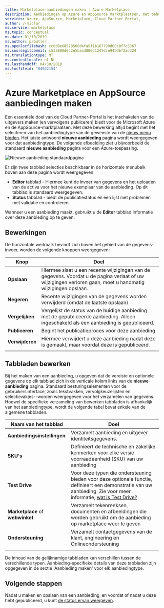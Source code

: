 ```yaml
---
title: Marketplace-aanbiedingen maken | Azure Marketplace
description: Aanbiedingen op Azure en AppSource marktplaatsen, met behulp van de Cloud Partner-Portal maken
services: Azure, AppSource, Marketplace, Cloud Partner Portal,
author: v-miclar
ms.service: marketplace
ms.topic: conceptual
ms.date: 01/10/2019
ms.author: pabutler
ms.openlocfilehash: cc0d8e68578500d4fa5f1b167790d60c8f7c5067
ms.sourcegitcommit: c53a800d6c2e5baad800c1247dce94bdbf2ad324
ms.translationtype: MT
ms.contentlocale: nl-NL
ms.lasthandoff: 04/30/2019
ms.locfileid: "64942154"
---
```

# <a name="create-azure-marketplace-and-appsource-offers"></a>Azure Marketplace en AppSource aanbiedingen maken

Een essentiële doel van de Cloud Partner-Portal is het inschakelen van de uitgevers maken (en vervolgens publiceren) biedt voor de Microsoft Azure en de AppSource-marktplaatsen.  Met deze bewerking altijd begint met het selecteren van het aanbiedingtype van de gewenste van de [nieuw menu bieden](../portal-tour/cpp-new-offer-menu.md).  Het juiste antwoord **nieuwe aanbieding** pagina wordt weergegeven voor dat aanbiedingtype.  De volgende afbeelding ziet u bijvoorbeeld de standaard **nieuwe aanbieding** pagina voor een Azure-toepassing.

![Nieuwe aanbieding standaardpagina](./media/new-offer-page.png)

Er zijn twee tabblad selecties beschikbaar in de horizontale menubalk boven aan deze pagina wordt weergegeven: 
- **Editor** tabblad - Hiermee kunt de invoer van gegevens en het uploaden van de activa voor het nieuwe exemplaar van de aanbieding.  Op dit tabblad is standaard weergegeven.
- **Status** tabblad - biedt de publicatiestatus en een lijst met problemen met validatie en controleren. 

Wanneer u een aanbieding maakt, gebruikt u de **Editor** tabblad informatie over deze aanbieding op te geven. 

## <a name="editing-operations"></a>Bewerkingen

De horizontale werkbalk bevindt zich boven het gebied van de gegevens-invoer, worden de volgende knoppen weergegeven:

|   Knop    |   Doel                                                          |
|   ------    |  --------                                                          |
| **Opslaan**    | Hiermee slaat u een recente wijzigingen van de gegevens.  Voordat u de pagina verlaat of uw wijzigingen verloren gaan, moet u handmatig wijzigingen opslaan. | 
| **Negeren** | Recente wijzigingen van de gegevens worden verwijderd (omdat de laatste opslaan)             |
| **Vergelijken** | Vergelijkt de status van de huidige aanbieding met de gepubliceerde aanbieding.  Alleen ingeschakeld als een aanbieding is gepubliceerd.  |
| **Publiceren** | Begint het publicatieproces voor deze aanbieding                       |
| **Verwijderen**  | Hiermee verwijdert u deze aanbieding nadat deze is gemaakt, maar voordat deze is gepubliceerd. |
|   |   |


## <a name="editing-tabs"></a>Tabbladen bewerken

Bij het maken van een aanbieding, u opgeven dat de vereiste en optionele gegevens op elk tabblad zich in de verticale kolom links van de **nieuwe aanbieding** pagina.  Standaard besturingselementen voor de gebruikersinterface, zoals tekstvakken, vervolgkeuzelijsten en selectievakjes--worden weergegeven voor het verzamelen van gegevens.  Hoewel de specifieke verzameling van bewerken tabbladen is afhankelijk van het aanbiedingtype, wordt de volgende tabel bevat enkele van de algemene tabbladen.

|      Naam van het tabblad       |   Doel                                                            |
|      --------       |   -------                                                            |
| **Aanbiedingsinstellingen**  | Verzamelt aanbieding en uitgever identiteitsgegevens.                    |
| **SKU's**            | Definieert de technische en zakelijke kenmerken voor elke versie voorraadeenheid (SKU) van uw aanbieding |
| **Test Drive**      | Voor deze typen die ondersteuning bieden voor deze optionele functie, definieert een demonstratie van uw aanbieding.  Zie voor meer informatie, [wat is Test Drive?](../test-drive/what-is-test-drive.md)  |
| **Marketplace** of **webwinkel** | Verzamelt tekenreeksen, documenten en afbeeldingen die worden gebruikt om de aanbieding op marketplace weer te geven |
| **Ondersteuning**         | Verzamelt contactgegevens van de klant, engineering en Onlineondersteuning  |
|  |  |

De inhoud van de gelijknamige tabbladen kan verschillen tussen de verschillende typen.  Aanbieding-specifieke details van deze tabbladen zijn opgegeven in de sectie 'Aanbieding maken' voor elk aanbiedingtype.


## <a name="next-steps"></a>Volgende stappen

Nadat u maken en opslaan van een aanbieding, en voordat of nadat u deze hebt gepubliceerd, u kunt [de status ervan weergeven](./cpp-view-status-offer.md).
